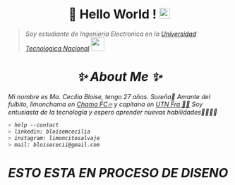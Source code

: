 <h1 align="center">👋 Hello World !  <img src="https://github.com/TheDudeThatCode/TheDudeThatCode/blob/master/Assets/Earth.gif" width="24px"></h1>

><p><em>Soy estudiante de Ingenieria Electronica en la <a href="https://www.fra.utn.edu.ar/">Universidad Tecnologica Nacional</a> <img src="https://media.giphy.com/media/fYSnHlufseco8Fh93Z/giphy.gif" width="30">

<h1 align="center">✨ About Me ✨</h1>
Mi nombre es Ma. Cecilia Bloise, tengo 27 años.
Sureña🐧
Amante del fulbito, limonchama en <a href="https://instagram.com/chama.fc?igshid=YmMyMTA2M2Y=">Chama FC🔥</a> y capitana en <a href="https://instagram.com/utnfrafutsal?igshid=YmMyMTA2M2Y=">UTN Fra 🧡🖤</a>
Soy entusiasta de la tecnología y espero aprender nuevas habilidades🙌🏿💃🏿
  
````bash
> help --contact
> linkedin: bloisemcecilia
> instagram: limoncitosalvaje
> mail: bloisececii@gmail.com
````
  
  <h1> ESTO ESTA EN PROCESO DE DISENO</h1> 
<!--
**CeciiBloise/CeciiBloise** is a ✨ _special_ ✨ repository because its `README.md` (this file) appears on your GitHub profile.

Here are some ideas to get you started:

- 🔭 I’m currently working on ...
- 🌱 I’m currently learning ...
- 👯 I’m looking to collaborate on ...
- 🤔 I’m looking for help with ...
- 💬 Ask me about ...
- 📫 How to reach me: ...
- 😄 Pronouns: ...
- ⚡ Fun fact: ...
-->
